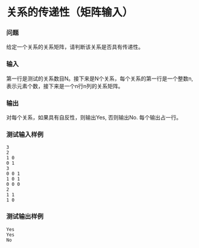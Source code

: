 # 关系的传递性（矩阵输入）

### 问题
给定一个关系的关系矩阵，请判断该关系是否具有传递性。

### 输入
第一行是测试的关系数目N。接下来是N个关系，每个关系的第一行是一个整数n, 表示元素个数，接下来是一个n行n列的关系矩阵。

### 输出
对每个关系，如果具有自反性，则输出Yes, 否则输出No. 每个输出占一行。

### 测试输入样例
```
3
2
1 0 
0 1 
3
0 0 1 
1 0 1 
0 0 0 
2
1 1 
1 0
````
### 测试输出样例
```
Yes
Yes
No
```